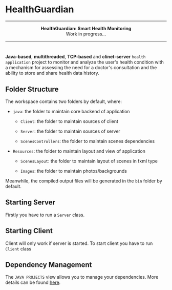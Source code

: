 # HealthGuardian

***
<div align="center">
 <b>HealthGuardian: Smart Health Monitoring</b>
 <br>Work in progress... 
</div> 

***
#

**Java-based**, **multithreaded**, **TCP-based** and **clinet-server** `health application` project to monitor and analyze the user's health condition with a mechanism for assessing the need for a doctor's consultation and the ability to store and share health data history. 

## Folder Structure

The workspace contains two folders by default, where:
* `java`: the folder to maintain core backend of application
  
   - `Client`: the folder to maintain sources of client

   -  `Server`: the folder to maintain sources of server

   -  `ScenesControllers`: the folder to maintain scenes dependencies

*  `Resources`: the folder to maintain layout and view of application

   - `ScenesLayout`: the folder to maintain layout of scenes in fxml type

   - `Images`: the folder to maintain photos/backgrounds

Meanwhile, the compiled output files will be generated in the `bin` folder by default.

## Starting Server
Firstly you have to run a `Server` class.
 
## Starting Client
Client will only work if server is started.
To start client you have to run `Client` class

## Dependency Management

The `JAVA PROJECTS` view allows you to manage your dependencies. More details can be found [here](https://github.com/microsoft/vscode-java-dependency#manage-dependencies).
